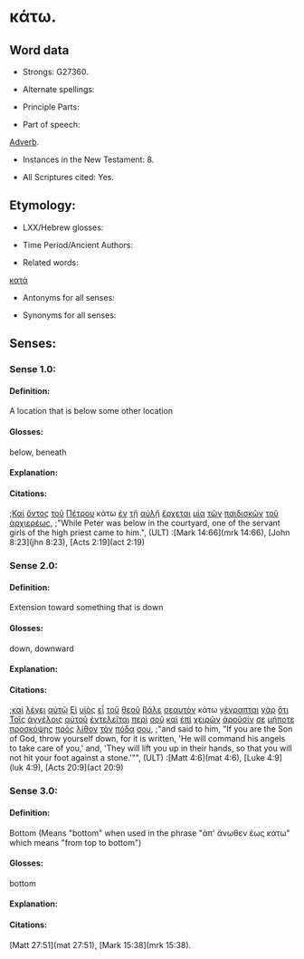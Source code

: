 # κάτω.

<!-- Status: S2=Needs2ndReview -->
<!-- Lexica used for edits: BDAG, FFM, LN, BN, A-S -->

## Word data

* Strongs: G27360.


* Alternate spellings:

* Principle Parts: 

* Part of speech: 

[Adverb](http://ugg.readthedocs.io/en/latest/adverb.html).

* Instances in the New Testament: 8.

* All Scriptures cited: Yes.

## Etymology: 

* LXX/Hebrew glosses: 

* Time Period/Ancient Authors: 

* Related words: 

[κατά](../G25960/01.md)

* Antonyms for all senses:

* Synonyms for all senses: 

## Senses:

### Sense 1.0:

#### Definition: 

A location that is below some other location

#### Glosses:

below, beneath

#### Explanation:

#### Citations:

;[Καὶ](../G25320/01.md) [ὄντος](../G99999/01.md) [τοῦ](../G35880/01.md) [Πέτρου](../G40740/01.md) κάτω [ἐν](../G17220/01.md) [τῇ](../G35880/01.md) [αὐλῇ](../G08330/01.md) [ἔρχεται](../G20640/01.md) [μία](../G15200/01.md) [τῶν](../G35880/01.md) [παιδισκῶν](../G38140/01.md) [τοῦ](../G35880/01.md) [ἀρχιερέως](../G07490/01.md), 
;"While Peter was below in the courtyard, one of the servant girls of the high priest came to him.",  (ULT)
:[Mark 14:66](mrk 14:66),  [John 8:23](jhn 8:23),  [Acts 2:19](act 2:19)

### Sense 2.0:

#### Definition: 

Extension toward something that is down 

#### Glosses:

down, downward

#### Explanation:

#### Citations:

;[καὶ](../G25320/01.md) [λέγει](../G30040/01.md) [αὐτῷ](../G08460/01.md) [Εἰ](../G14870/01.md) [υἱὸς](../G52070/01.md) [εἶ](../G99999/01.md) [τοῦ](../G35880/01.md) [θεοῦ](../G23160/01.md) [βάλε](../G09060/01.md) [σεαυτὸν](../G45720/01.md) κάτω [γέγραπται](../G11250/01.md) [γὰρ](../G10630/01.md) [ὅτι](../G37540/01.md) [Τοῖς](../G35880/01.md) [ἀγγέλοις](../G00320/01.md) [αὐτοῦ](../G08460/01.md) [ἐντελεῖται](../G17810/01.md) [περὶ](../G40120/01.md) [σοῦ](../G47710/01.md) [καὶ](../G25320/01.md) [ἐπὶ](../G19090/01.md) [χειρῶν](../G54950/01.md) [ἀροῦσίν](../G01420/01.md) [σε](../G47710/01.md) [μήποτε](../G33790/01.md) [προσκόψῃς](../G43500/01.md) [πρὸς](../G43140/01.md) [λίθον](../G30370/01.md) [τὸν](../G35880/01.md) [πόδα](../G42280/01.md) [σου](../G47710/01.md), 
;"and said to him, "If you are the Son of God, throw yourself down, for it is written, 'He will command his angels to take care of you,' and, 'They will lift you up in their hands, so that you will not hit your foot against a stone.'"",  (ULT)
:[Matt 4:6](mat 4:6),  [Luke 4:9](luk 4:9),  [Acts 20:9](act 20:9)

### Sense 3.0:

#### Definition: 

Bottom (Means "bottom" when used in the phrase "ἀπ' ἄνωθεν ἕως κάτω" which means "from top to bottom")

#### Glosses:

bottom

#### Explanation:

#### Citations:

[Matt 27:51](mat 27:51), [Mark 15:38](mrk 15:38).
